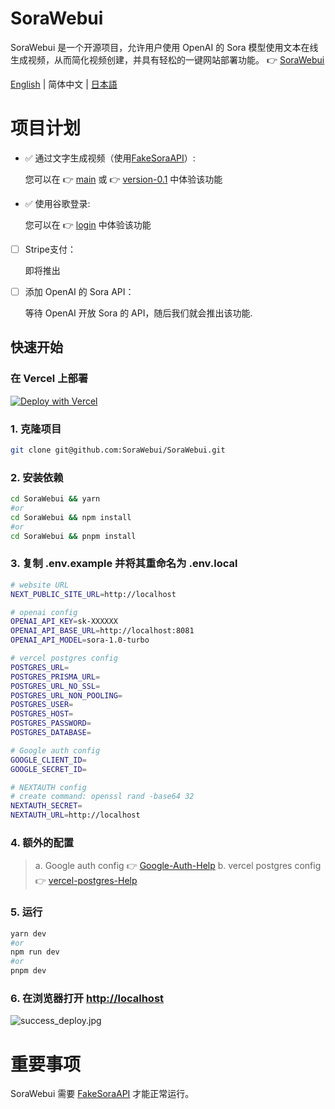 # SoraWebui
SoraWebui 是一个开源项目，允许用户使用 OpenAI 的 Sora 模型使用文本在线生成视频，从而简化视频创建，并具有轻松的一键网站部署功能。
👉 [SoraWebui](https://sorawebui.com)

[English](https://github.com/SoraWebui/SoraWebui/blob/login/README.md) | 简体中文 | [日本語](https://github.com/SoraWebui/SoraWebui/blob/login/README.ja-JP.md)

# 项目计划
- ✅ 通过文字生成视频（使用[FakeSoraAPI](https://github.com/SoraWebui/FakeSoraAPI)）:

  您可以在 👉 [main](https://github.com/SoraWebui/SoraWebui/tree/main) 或 👉 [version-0.1](https://github.com/SoraWebui/SoraWebui/tree/version-0.1) 中体验该功能

- ✅ 使用谷歌登录:

  您可以在 👉 [login](https://github.com/SoraWebui/SoraWebui/tree/login) 中体验该功能

- [ ] Stripe支付：

  即将推出

- [ ] 添加 OpenAI 的 Sora API：

  等待 OpenAI 开放 Sora 的 API，随后我们就会推出该功能.


## 快速开始

### 在 Vercel 上部署
[![Deploy with Vercel](https://vercel.com/button)](https://vercel.com/new/clone?repository-url=https%3A%2F%2Fgithub.com%2FSoraWebui%2FSoraWebui&project-name=SoraWebui&repository-name=SoraWebui&external-id=https%3A%2F%2Fgithub.com%2FSoraWebui%2FSoraWebui%2Ftree%2Fmain)

### 1. 克隆项目

```bash
git clone git@github.com:SoraWebui/SoraWebui.git
```

### 2. 安装依赖

```bash
cd SoraWebui && yarn
#or
cd SoraWebui && npm install
#or
cd SoraWebui && pnpm install
```

### 3. 复制 .env.example 并将其重命名为 .env.local

```bash
# website URL
NEXT_PUBLIC_SITE_URL=http://localhost

# openai config
OPENAI_API_KEY=sk-XXXXXX
OPENAI_API_BASE_URL=http://localhost:8081
OPENAI_API_MODEL=sora-1.0-turbo

# vercel postgres config
POSTGRES_URL=
POSTGRES_PRISMA_URL=
POSTGRES_URL_NO_SSL=
POSTGRES_URL_NON_POOLING=
POSTGRES_USER=
POSTGRES_HOST=
POSTGRES_PASSWORD=
POSTGRES_DATABASE=

# Google auth config
GOOGLE_CLIENT_ID=
GOOGLE_SECRET_ID=

# NEXTAUTH config
# create command: openssl rand -base64 32
NEXTAUTH_SECRET=
NEXTAUTH_URL=http://localhost

```
### 4. 额外的配置

> a. Google auth config 👉 [Google-Auth-Help](https://github.com/SoraWebui/SoraWebui/blob/login/help/Google-Auth.zh-CN.md)
> b. vercel postgres config 👉 [vercel-postgres-Help](https://github.com/SoraWebui/SoraWebui/blob/login/help/vercel-postgres.zh-CN.md)

### 5. 运行

```bash
yarn dev
#or
npm run dev
#or
pnpm dev
```

### 6. 在浏览器打开 [http://localhost](http://localhost)
![success_deploy.jpg](https://sorawebui.com/success_deploy.jpg)


# 重要事项
SoraWebui 需要 [FakeSoraAPI](https://github.com/SoraWebui/FakeSoraAPI) 才能正常运行。

